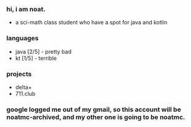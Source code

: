 ### hi, i am noat.
- a sci-math class student who have a spot for java and kotlin
### languages
- java [2/5] - pretty bad
- kt [1/5] - terrible
### projects
- delta+
- 711.club
### google logged me out of my gmail, so this account will be noatmc-archived, and my other one is going to be noatmc.
